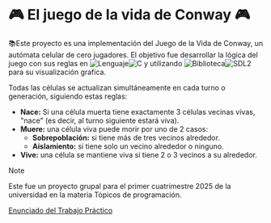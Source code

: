 # :video_game: El juego de la vida de Conway :video_game: 

📚Este proyecto es una implementación del Juego de la Vida de Conway, un autómata celular de cero jugadores.  El objetivo fue desarrollar la lógica del juego con sus reglas en ![Lenguaje](https://img.shields.io/badge/Lenguaje-000000?style=for-the-badge)![C](https://img.shields.io/badge/C-blue?style=for-the-badge)  y utilizando ![Biblioteca](https://img.shields.io/badge/Biblioteca-000000?style=for-the-badge)![SDL2](https://img.shields.io/badge/SDL2-00FF00?style=for-the-badge) para su visualización grafica.

Todas las células se actualizan simultáneamente en cada turno o generación, siguiendo estas reglas:

* **Nace:** Si una célula muerta tiene exactamente 3 células vecinas vivas, "nace" (es decir, al turno siguiente estará viva).
* **Muere:** una célula viva puede morir por uno de 2 casos:
    * **Sobrepoblación:** si tiene más de tres vecinos alrededor.
    * **Aislamiento:** si tiene solo un vecino alrededor o ninguno.
* **Vive:** una célula se mantiene viva si tiene 2 o 3 vecinos a su alrededor.


>[!NOTE]
>Este fue un proyecto grupal para el primer cuatrimestre 2025 de la universidad en la materia Tópicos de programación.

[Enunciado del Trabajo Práctico](EnunciadoJuegoDeLaVidaDeConway.pdf)


